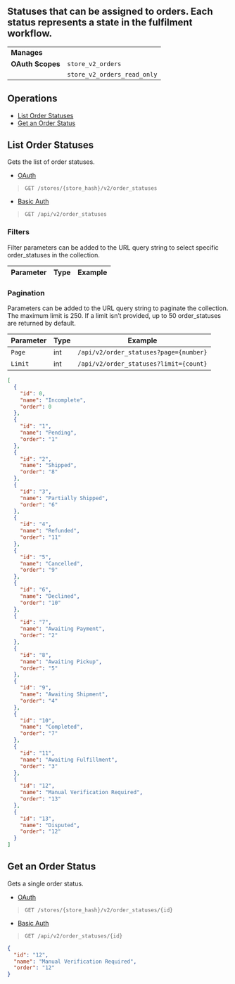 ## Statuses that can be assigned to orders. Each status represents a state in the fulfilment workflow.

|||
|---|---|
| **Manages** |
| **OAuth Scopes** | `store_v2_orders`
||`store_v2_orders_read_only`

## Operations

*   [List Order Statuses](#list-order-statuses)
*   [Get an Order Status](#get-an-order-status)

## List Order Statuses

Gets the list of order statuses.

*   [OAuth](#list-order-statuses-oauth)
>`GET /stores/{store_hash}/v2/order_statuses`
*   [Basic Auth](#list-order-statuses-basic)
>`GET /api/v2/order_statuses`

### Filters

Filter parameters can be added to the URL query string to select specific order_statuses in the collection.

| Parameter | Type | Example |
| --- | --- | --- |

### Pagination

Parameters can be added to the URL query string to paginate the collection. The maximum limit is 250. If a limit isn’t provided, up to 50 order_statuses are returned by default.

| Parameter | Type | Example |
| --- | --- | --- |
| `Page` | int | `/api/v2/order_statuses?page={number}` |
| `Limit` | int | `/api/v2/order_statuses?limit={count}` |

```json
[
  {
    "id": 0,
    "name": "Incomplete",
    "order": 0
  },
  {
    "id": "1",
    "name": "Pending",
    "order": "1"
  },
  {
    "id": "2",
    "name": "Shipped",
    "order": "8"
  },
  {
    "id": "3",
    "name": "Partially Shipped",
    "order": "6"
  },
  {
    "id": "4",
    "name": "Refunded",
    "order": "11"
  },
  {
    "id": "5",
    "name": "Cancelled",
    "order": "9"
  },
  {
    "id": "6",
    "name": "Declined",
    "order": "10"
  },
  {
    "id": "7",
    "name": "Awaiting Payment",
    "order": "2"
  },
  {
    "id": "8",
    "name": "Awaiting Pickup",
    "order": "5"
  },
  {
    "id": "9",
    "name": "Awaiting Shipment",
    "order": "4"
  },
  {
    "id": "10",
    "name": "Completed",
    "order": "7"
  },
  {
    "id": "11",
    "name": "Awaiting Fulfillment",
    "order": "3"
  },
  {
    "id": "12",
    "name": "Manual Verification Required",
    "order": "13"
  },
  {
    "id": "13",
    "name": "Disputed",
    "order": "12"
  }
]
```

## Get an Order Status

Gets a single order status.

*   [OAuth](#get-an-order-status-oauth)
>`GET /stores/{store_hash}/v2/order_statuses/{id}`
*   [Basic Auth](#get-an-order-status-basic)
>`GET /api/v2/order_statuses/{id}`

```json
{
  "id": "12",
  "name": "Manual Verification Required",
  "order": "12"
}
```
